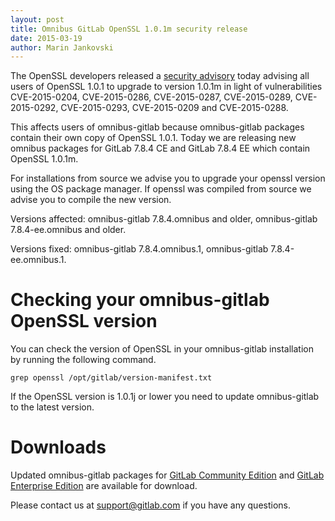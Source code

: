 ```yaml
---
layout: post
title: Omnibus GitLab OpenSSL 1.0.1m security release
date: 2015-03-19
author: Marin Jankovski
---
```


The OpenSSL developers released a [security
advisory](http://openssl.org/news/secadv_20150319.txt) today advising
all users of OpenSSL 1.0.1 to upgrade to version 1.0.1m in light of
vulnerabilities CVE-2015-0204, CVE-2015-0286, CVE-2015-0287, CVE-2015-0289,
CVE-2015-0292, CVE-2015-0293, CVE-2015-0209 and CVE-2015-0288.

This affects users of omnibus-gitlab because
omnibus-gitlab packages contain their own copy of OpenSSL 1.0.1. Today we are
releasing new omnibus packages for GitLab 7.8.4 CE and GitLab 7.8.4 EE which
contain OpenSSL 1.0.1m.

For installations from source we advise you to upgrade your openssl version using the OS package manager.
If openssl was compiled from source we advise you to compile the new version.

<!-- more -->

Versions affected: omnibus-gitlab 7.8.4.omnibus and older, omnibus-gitlab
7.8.4-ee.omnibus and older.

Versions fixed: omnibus-gitlab 7.8.4.omnibus.1, omnibus-gitlab
7.8.4-ee.omnibus.1.

# Checking your omnibus-gitlab OpenSSL version

You can check the version of OpenSSL in your omnibus-gitlab installation by
running the following command.

```
grep openssl /opt/gitlab/version-manifest.txt
```

If the OpenSSL version is 1.0.1j or lower you need to update omnibus-gitlab to
the latest version.

# Downloads

Updated omnibus-gitlab packages for [GitLab Community
Edition](https://about.gitlab.com/downloads/) and [GitLab Enterprise
Edition](https://gitlab.com/subscribers/gitlab-ee/blob/master/doc/install/packages.md)
are available for download.

Please contact us at support@gitlab.com if you have any questions.
